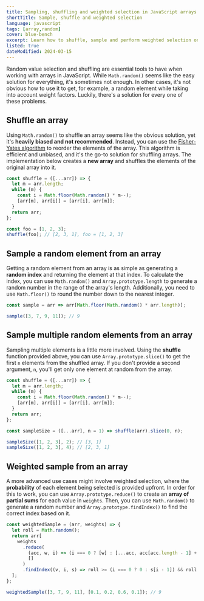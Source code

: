 ```yaml
---
title: Sampling, shuffling and weighted selection in JavaScript arrays
shortTitle: Sample, shuffle and weighted selection
language: javascript
tags: [array,random]
cover: blue-bench
excerpt: Learn how to shuffle, sample and perform weighted selection on JavaScript arrays.
listed: true
dateModified: 2024-03-15
---
```


Random value selection and shuffling are essential tools to have when working with arrays in JavaScript. While `Math.random()` seems like the easy solution for everything, it's sometimes not enough. In other cases, it's not obvious how to use it to get, for example, a random element while taking into account weight factors. Luckily, there's a solution for every one of these problems.

## Shuffle an array

Using `Math.random()` to shuffle an array seems like the obvious solution, yet it's **heavily biased and not recommended**. Instead, you can use the [Fisher-Yates algorithm](https://en.wikipedia.org/wiki/Fisher%E2%80%93Yates_shuffle#Fisher_and_Yates'_original_method) to reorder the elements of the array. This algorithm is efficient and unbiased, and it's the go-to solution for shuffling arrays. The implementation below creates a **new array** and shuffles the elements of the original array into it.

```js
const shuffle = ([...arr]) => {
  let m = arr.length;
  while (m) {
    const i = Math.floor(Math.random() * m--);
    [arr[m], arr[i]] = [arr[i], arr[m]];
  }
  return arr;
};

const foo = [1, 2, 3];
shuffle(foo); // [2, 3, 1], foo = [1, 2, 3]
```

## Sample a random element from an array

Getting a random element from an array is as simple as generating a **random index** and returning the element at that index. To calculate the index, you can use `Math.random()` and `Array.prototype.length` to generate a random number in the range of the array's length. Additionally, you need to use `Math.floor()` to round the number down to the nearest integer.

```js
const sample = arr => arr[Math.floor(Math.random() * arr.length)];

sample([3, 7, 9, 11]); // 9
```

## Sample multiple random elements from an array

Sampling multiple elements is a little more involved. Using the **shuffle** function provided above, you can use `Array.prototype.slice()` to get the first `n` elements from the shuffled array. If you don't provide a second argument, `n`, you'll get only one element at random from the array.

```js
const shuffle = ([...arr]) => {
  let m = arr.length;
  while (m) {
    const i = Math.floor(Math.random() * m--);
    [arr[m], arr[i]] = [arr[i], arr[m]];
  }
  return arr;
};

const sampleSize = ([...arr], n = 1) => shuffle(arr).slice(0, n);

sampleSize([1, 2, 3], 2); // [3, 1]
sampleSize([1, 2, 3], 4); // [2, 3, 1]
```

## Weighted sample from an array

A more advanced use cases might involve weighted selection, where the **probability** of each element being selected is provided upfront. In order for this to work, you can use `Array.prototype.reduce()` to create an **array of partial sums** for each value in `weights`. Then, you can use `Math.random()` to generate a random number and `Array.prototype.findIndex()` to find the correct index based on it.

```js
const weightedSample = (arr, weights) => {
  let roll = Math.random();
  return arr[
    weights
      .reduce(
        (acc, w, i) => (i === 0 ? [w] : [...acc, acc[acc.length - 1] + w]),
        []
      )
      .findIndex((v, i, s) => roll >= (i === 0 ? 0 : s[i - 1]) && roll < v)
  ];
};

weightedSample([3, 7, 9, 11], [0.1, 0.2, 0.6, 0.1]); // 9
```
